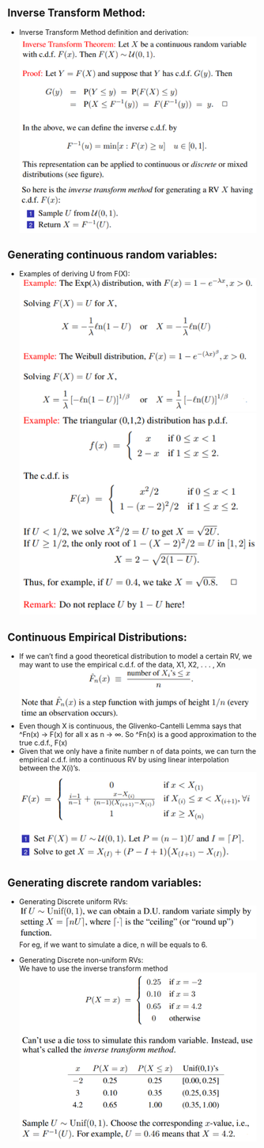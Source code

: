 ## Inverse Transform Method:
* Inverse Transform Method definition and derivation:  
    ![ITM](./docs/ITM.PNG) 
    ![ITM2](./docs/ITM2.PNG) 


## Generating continuous random variables:
* Examples of deriving U from F(X):  
    ![ivt_cont_eg](./docs/ivt_cont_eg.PNG)  
    ![ivt_cont_eg2](./docs/ivt_cont_eg2.PNG)  

## Continuous Empirical Distributions:
* If we can’t find a good theoretical distribution to model a certain RV, we may want to use the empirical c.d.f. of the data, X1, X2, . . . , Xn
    ![emp_cont](./docs/emp_cont.PNG)  
* Even though X is continuous, the Glivenko-Cantelli Lemma says that ^Fn(x) → F(x) for all x as n → ∞. So ^Fn(x) is a good approximation to the true c.d.f., F(x)
* Given that we only have a finite number n of data points, we can turn the empirical c.d.f. into a continuous RV by using linear interpolation between the X(i)’s.
    ![emp_algo](./docs/emp_algo.PNG)  

## Generating discrete random variables:
* Generating Discrete uniform RVs:  
    ![DU eg](./docs/du_eg.PNG)  
    For eg, if we want to simulate a dice, n will be equals to 6.

* Generating Discrete non-uniform RVs:  
    We have to use the inverse transform method
    ![DU eg2](./docs/du_eg2.PNG) 
